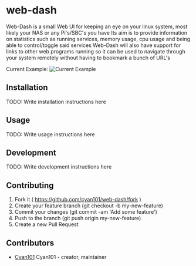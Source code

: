 # web-dash

Web-Dash is a small Web UI for keeping an eye on your linux system, most likely your NAS or any Pi's/SBC's you have
Its aim is to provide information on statistics such as running services, memory usage, cpu usage and being able to control/toggle said services
Web-Dash will also have support for links to other web programs running so it can be used to navigate through your system remotely without having to bookmark a bunch of URL's

Current Example:
![Current Example](http://i.imgur.com/D7Ckwux.png)

## Installation

TODO: Write installation instructions here

## Usage

TODO: Write usage instructions here

## Development

TODO: Write development instructions here

## Contributing

1. Fork it ( https://github.com/cyan101/web-dash/fork )
2. Create your feature branch (git checkout -b my-new-feature)
3. Commit your changes (git commit -am 'Add some feature')
4. Push to the branch (git push origin my-new-feature)
5. Create a new Pull Request

## Contributors

- [Cyan101](https://github.com/[your-github-name]cyan101) Cyan101 - creator, maintainer
